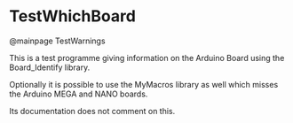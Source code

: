 # TestWhichBoard

@mainpage TestWarnings

This is a test programme giving information on the Arduino Board using the Board_Identify library.

Optionally it is possible to use the MyMacros library as well which misses the Arduino MEGA and NANO boards.

Its documentation does not comment on this.

